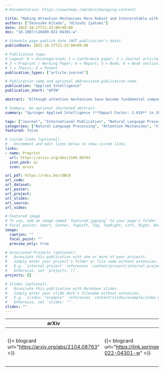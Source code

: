 ```yaml
---
# Documentation: https://wowchemy.com/docs/managing-content/

title: "Making Attention Mechanisms More Robust and Interpretable with Virtual Adversarial Training"
authors: ["Shunsuke Kitada", "Hitoshi Iyatomi"]
date: 2022-10-27T21:33:00+09:00
doi: "10.1007/s10489-022-04301-w"

# Schedule page publish date (NOT publication's date).
publishDate: 2022-10-27T21:33:00+09:00

# Publication type.
# Legend: 0 = Uncategorized; 1 = Conference paper; 2 = Journal article;
# 3 = Preprint / Working Paper; 4 = Report; 5 = Book; 6 = Book section;
# 7 = Thesis; 8 = Patent
publication_types: ["article-journal"]

# Publication name and optional abbreviated publication name.
publication: "Applied Intelligence"
publication_short: "APIN"

abstract: "Although attention mechanisms have become fundamental components of deep learning models, they are vulnerable to perturbations, which may degrade the prediction performance and model interpretability. Adversarial training (AT) for attention mechanisms has successfully reduced such drawbacks by considering adversarial perturbations. However, this technique requires label information, and thus, its use is limited to supervised settings. In this study, we explore the concept of incorporating virtual AT (VAT) into the attention mechanisms, by which adversarial perturbations can be computed even from unlabeled data. To realize this approach, we propose two general training techniques, namely VAT for attention mechanisms (Attention VAT) and ``interpretable'' VAT for attention mechanisms (Attention iVAT), which extend AT for attention mechanisms to a semi-supervised setting. In particular, Attention iVAT focuses on the differences in attention; thus, it can efficiently learn clearer attention and improve model interpretability, even with unlabeled data. Empirical experiments based on six public datasets revealed that our techniques provide better prediction performance than conventional AT-based as well as VAT-based techniques, and stronger agreement with evidence that is provided by humans in detecting important words in sentences. Moreover, our proposal offers these advantages without needing to add the careful selection of unlabeled data. That is, even if the model using our VAT-based technique is trained on unlabeled data from a source other than the target task, both the prediction performance and model interpretability can be improved."

# Summary. An optional shortened abstract.
summary: "Springer Applied Intelligence (**Impact Factor: 5.019** in 2021)"

tags: ["Journal", "International Publication", "Natural Language Processing", "Refereed", "Springer"]
categories: ["Natural Language Processing", "Attention Mechanisms", "Virtual Adversarial Training", "Text Classification", "Question Answering", "Natural Language Inference"]
featured: false

# Custom links (optional).
#   Uncomment and edit lines below to show custom links.
links:
- name: Preprint
  url: https://arxiv.org/abs/2104.08763
  icon_pack: ai
  icon: arxiv

url_pdf: https://rdcu.be/c0BC0
url_code:
url_dataset:
url_poster:
url_project:
url_slides:
url_source:
url_video:

# Featured image
# To use, add an image named `featured.jpg/png` to your page's folder. 
# Focal points: Smart, Center, TopLeft, Top, TopRight, Left, Right, BottomLeft, Bottom, BottomRight.
image:
  caption: ""
  focal_point: ""
  preview_only: true

# Associated Projects (optional).
#   Associate this publication with one or more of your projects.
#   Simply enter your project's folder or file name without extension.
#   E.g. `internal-project` references `content/project/internal-project/index.md`.
#   Otherwise, set `projects: []`.
projects: []

# Slides (optional).
#   Associate this publication with Markdown slides.
#   Simply enter your slide deck's filename without extension.
#   E.g. `slides: "example"` references `content/slides/example/index.md`.
#   Otherwise, set `slides: ""`.
slides: ""
---
```


| arXiv | Springer | SCImago |
|-------|----------|---------|
| {{< blogcard url="https://arxiv.org/abs/2104.08763" >}} | {{< blogcard url="https://link.springer.com/article/10.1007/s10489-022-04301-w" >}} | <a href="https://www.scimagojr.com/journalsearch.php?q=23674&amp;tip=sid&amp;exact=no" title="SCImago Journal &amp; Country Rank"><img border="0" src="https://www.scimagojr.com/journal_img.php?id=23674" alt="SCImago Journal &amp; Country Rank"  /></a> |
